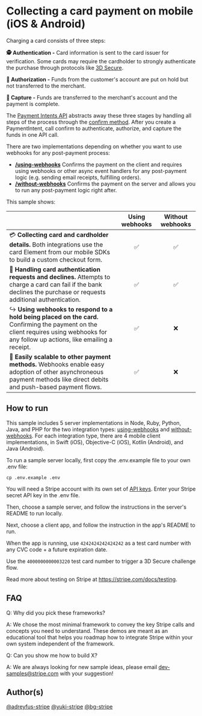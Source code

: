 # Collecting a card payment on mobile (iOS & Android)
Charging a card consists of three steps:

**🕵️ Authentication -** Card information is sent to the card issuer for verification. Some cards may require the cardholder to strongly authenticate the purchase through protocols like [3D Secure](https://stripe.com/ie/guides/3d-secure-2).

**💁 Authorization -** Funds from the customer's account are put on hold but not transferred to the merchant.

**💸 Capture -** Funds are transferred to the merchant's account and the payment is complete.

The [Payment Intents API](https://stripe.com/docs/api/payment_intents) abstracts away these three stages by handling all steps of the process through the [confirm method](https://stripe.com/docs/api/payment_intents/confirm). After you create a PaymentIntent, call confirm to authenticate, authorize, and capture the funds in one API call.

There are two implementations depending on whether you want to use webhooks for any post-payment process:

* **[/using-webhooks](/using-webhooks)** Confirms the payment on the client and requires using webhooks or other async event handlers for any post-payment logic (e.g. sending email receipts, fulfilling orders).
* **[/without-webhooks](/without-webhooks)** Confirms the payment on the server and allows you to run any post-payment logic right after.

This sample shows:
<!-- prettier-ignore -->
|     | Using webhooks | Without webhooks
:--- | :---: | :---:
💳 **Collecting card and cardholder details.** Both integrations use the card Element from our mobile SDKs to build a custom checkout form. | ✅  | ✅ |
🙅 **Handling card authentication requests and declines.** Attempts to charge a card can fail if the bank declines the purchase or requests additional authentication.  | ✅  | ✅ |
↪️ **Using webhooks to respond to a hold being placed on the card.** Confirming the payment on the client requires using webhooks for any follow up actions, like emailing a receipt. | ✅ | ❌ |
🏦 **Easily scalable to other payment methods.** Webhooks enable easy adoption of other asynchroneous payment methods like direct debits and push-based payment flows. | ✅ | ❌ |

## How to run
This sample includes 5 server implementations in Node, Ruby, Python, Java, and PHP for the two integration types: [using-webhooks](/using-webhooks) and [without-webhooks](/without-webhooks). For each integration type, there are 4 mobile client implementations, in Swift (iOS), Objective-C (iOS), Kotlin (Android), and Java (Android).

To run a sample server locally, first copy the .env.example file to your own .env file:

```
cp .env.example .env
```

You will need a Stripe account with its own set of [API keys](https://stripe.com/docs/development#api-keys). Enter your Stripe secret API key in the .env file.

Then, choose a sample server, and follow the instructions in the server's README to run locally.

Next, choose a client app, and follow the instruction in the app's README to run.

When the app is running, use `4242424242424242` as a test card number with any CVC code + a future expiration date.

Use the `4000000000003220` test card number to trigger a 3D Secure challenge flow.

Read more about testing on Stripe at https://stripe.com/docs/testing.

## FAQ
Q: Why did you pick these frameworks?

A: We chose the most minimal framework to convey the key Stripe calls and concepts you need to understand. These demos are meant as an educational tool that helps you roadmap how to integrate Stripe within your own system independent of the framework.

Q: Can you show me how to build X?

A: We are always looking for new sample ideas, please email dev-samples@stripe.com with your suggestion!

## Author(s)
[@adreyfus-stripe](https://twitter.com/adrind)
[@yuki-stripe](https://github.com/yuki-stripe)
[@bg-stripe](https://github.com/bg-stripe)
